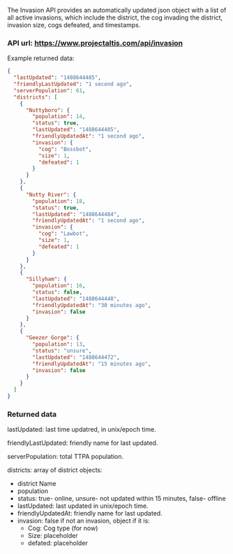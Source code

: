 The Invasion API provides an automatically updated json object with a list of all active invasions, which include the district, the cog invading the district, invasion size, cogs defeated, and timestamps.

### API url: https://www.projectaltis.com/api/invasion

Example returned data:


```json
{
  "lastUpdated": "1488644485",
  "friendlyLastUpdated": "1 second ago",
  "serverPopulation": 61,
  "districts": [
    {
      "Nuttyboro": {
        "population": 14,
        "status": true,
        "lastUpdated": "1488644485",
        "friendlyUpdatedAt": "1 second ago",
        "invasion": {
          "cog": "Bossbot",
          "size": 1,
          "defeated": 1
        }
      }
    },
    {
      "Nutty River": {
        "population": 18,
        "status": true,
        "lastUpdated": "1488644484",
        "friendlyUpdatedAt": "1 second ago",
        "invasion": {
          "cog": "Lawbot",
          "size": 1,
          "defeated": 1
        }
      }
    },
    {
      "Sillyham": {
        "population": 16,
        "status": false,
        "lastUpdated": "1488644448",
        "friendlyUpdatedAt": "30 minutes ago",
        "invasion": false
      }
    },
    {
      "Geezer Gorge": {
        "population": 13,
        "status": "unsure",
        "lastUpdated": "1488644472",
        "friendlyUpdatedAt": "15 minutes ago",
        "invasion": false
      }
    }
  ]
}

```

### Returned data

lastUpdated: last time updatred, in unix/epoch time.

friendlyLastUpdated: friendly name for last updated.

serverPopulation: total TTPA population.

districts: array of district objects:
- district Name
 - population
 - status: true- online, unsure- not updated within 15 minutes, false- offline
 - lastUpdated: last updated in unix/epoch time.
 - friendlyUpdatedAt: friendly name for last updated.
 - invasion: false if not an invasion, object if it is:
    - Cog: Cog type (for now)
    - Size: placeholder
    - defated: placeholder

